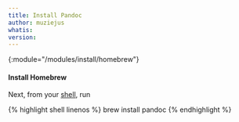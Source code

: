 ```yaml
---
title: Install Pandoc
author: muziejus
whatis:
version:
---
```


<div class="pc">
<div class="win">
</div>
<div class="mac mt-3">

{:module="/modules/install/homebrew"}
#### Install Homebrew

Next, from your [shell](/whatis/shell), run

{% highlight shell linenos %}
brew install pandoc
{% endhighlight %}

</div>
</div>
